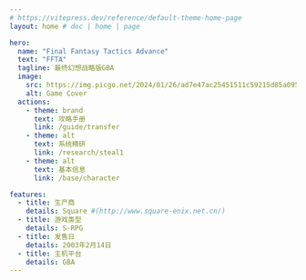 ```yaml
---
# https://vitepress.dev/reference/default-theme-home-page
layout: home # doc | home | page

hero:
  name: "Final Fantasy Tactics Advance"
  text: "FFTA"
  tagline: 最终幻想战略版GBA
  image:
    src: https://img.picgo.net/2024/01/26/ad7e47ac25451511c59215d85a095489b5b80ea2862e57ec.png
    alt: Game Cover
  actions:
    - theme: brand
      text: 攻略手册
      link: /guide/transfer
    - theme: alt
      text: 系统精研
      link: /research/steal1
    - theme: alt
      text: 基本信息
      link: /base/character

features:
  - title: 生产商
    details: Square #(http://www.square-enix.net.cn/)
  - title: 游戏类型
    details: S·RPG
  - title: 发售日
    details: 2003年2月14日
  - title: 主机平台
    details: GBA
---
```

